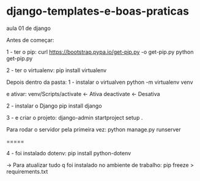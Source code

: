 # django-templates-e-boas-praticas
aula 01 de django

Antes de começar:

1 - ter o pip:
curl https://bootstrap.pypa.io/get-pip.py -o get-pip.py
python get-pip.py

2 - ter o virtualenv:
pip install virtualenv

Depois dentro da pasta:
1 - instalar o virtualven
python -m virtualenv venv

e ativar:
venv/Scripts/activate <- Ativa
deactivate            <- Desativa

2 - instalar o Django
pip install django

3 - e criar o projeto:
django-admin startproject setup .

Para rodar o servidor pela primeira vez:
python manage.py runserver

=====

4 - foi instalado dotenv:
pip install python-dotenv

-> Para atualizar tudo q foi instalado no ambiente de trabalho:
pip freeze > requirements.txt 